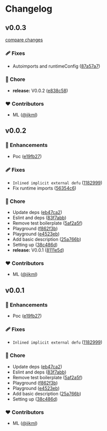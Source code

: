 # Changelog


## v0.0.3

[compare changes](https://github.com/ijkml/nuxima/compare/v0.0.2...v0.0.3)

### 🩹 Fixes

- Autoimports and runtimeConfig ([87a57a7](https://github.com/ijkml/nuxima/commit/87a57a7))

### 🏡 Chore

- **release:** V0.0.2 ([e838c58](https://github.com/ijkml/nuxima/commit/e838c58))

### ❤️ Contributors

- ML ([@ijkml](http://github.com/ijkml))

## v0.0.2


### 🚀 Enhancements

- Poc ([e19fb27](https://github.com/ijkml/nuxima/commit/e19fb27))

### 🩹 Fixes

- `Inlined implicit external defu` ([1182999](https://github.com/ijkml/nuxima/commit/1182999))
- Fix runtime imports ([56354c6](https://github.com/ijkml/nuxima/commit/56354c6))

### 🏡 Chore

- Update deps ([eb47ca2](https://github.com/ijkml/nuxima/commit/eb47ca2))
- Eslint and deps ([83f7abb](https://github.com/ijkml/nuxima/commit/83f7abb))
- Remove test boilerplate ([5af2a5f](https://github.com/ijkml/nuxima/commit/5af2a5f))
- Playground ([f862f3b](https://github.com/ijkml/nuxima/commit/f862f3b))
- Playground ([e4523eb](https://github.com/ijkml/nuxima/commit/e4523eb))
- Add basic description ([25a766b](https://github.com/ijkml/nuxima/commit/25a766b))
- Setting up ([38c486d](https://github.com/ijkml/nuxima/commit/38c486d))
- **release:** V0.0.1 ([8111e5d](https://github.com/ijkml/nuxima/commit/8111e5d))

### ❤️ Contributors

- ML ([@ijkml](http://github.com/ijkml))

## v0.0.1


### 🚀 Enhancements

- Poc ([e19fb27](https://github.com/ijkml/nuxima/commit/e19fb27))

### 🩹 Fixes

- `Inlined implicit external defu` ([1182999](https://github.com/ijkml/nuxima/commit/1182999))

### 🏡 Chore

- Update deps ([eb47ca2](https://github.com/ijkml/nuxima/commit/eb47ca2))
- Eslint and deps ([83f7abb](https://github.com/ijkml/nuxima/commit/83f7abb))
- Remove test boilerplate ([5af2a5f](https://github.com/ijkml/nuxima/commit/5af2a5f))
- Playground ([f862f3b](https://github.com/ijkml/nuxima/commit/f862f3b))
- Playground ([e4523eb](https://github.com/ijkml/nuxima/commit/e4523eb))
- Add basic description ([25a766b](https://github.com/ijkml/nuxima/commit/25a766b))
- Setting up ([38c486d](https://github.com/ijkml/nuxima/commit/38c486d))

### ❤️ Contributors

- ML ([@ijkml](http://github.com/ijkml))

